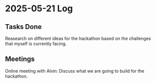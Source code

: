 # 2025-05-21 Log

## Tasks Done
Reasearch on different ideas for the hackathon based on the challenges that myself is currently facing.


## Meetings
Online meeting with Alvin: Discuss what we are going to build for the hackathon.
